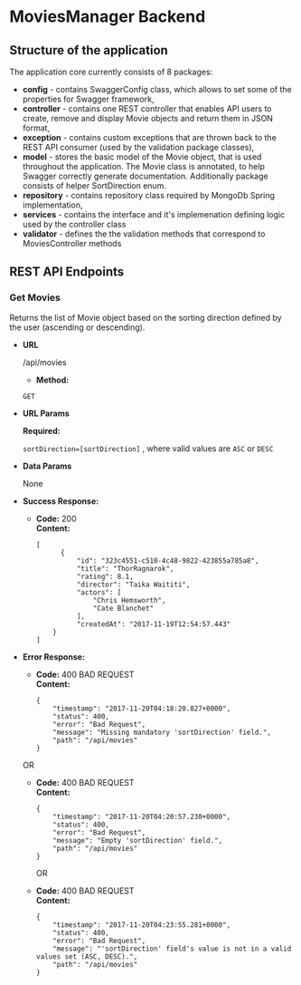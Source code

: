 # MoviesManager Backend

## Structure of the application

The application core currently consists of 8 packages:

* **config** - contains SwaggerConfig class, which allows to set some of the properties for Swagger framework,
* **controller** - contains one REST controller that enables API users to create, remove and display Movie objects and return them in JSON format,
* **exception** - contains custom exceptions that are thrown back to the REST API consumer (used by the validation package classes),
* **model** - stores the basic model of the Movie object, that is used throughout the application. 
The Movie class is annotated, to help Swagger correctly generate documentation. Additionally package consists of helper SortDirection enum.
* **repository** - contains repository class required by MongoDb Spring implementation,
* **services** - contains the interface and it's implemenation defining logic used by the controller class
* **validator** - defines the the validation methods that correspond to MoviesController methods

## REST API Endpoints

### Get Movies
Returns the list of Movie object based on the sorting direction defined by the user (ascending or descending).
* **URL**

  /api/movies
  
  * **Method:**

  `GET`
  
*  **URL Params**

   **Required:**
 
   `sortDirection=[sortDirection]` , where valid values are `ASC` or `DESC`

* **Data Params**

  None

* **Success Response:**

  * **Code:** 200 <br />
    **Content:**  
    
    ```
    [  
          {  
              "id": "323c4551-c510-4c48-9822-423855a785a8",    
              "title": "ThorRagnarok",  
              "rating": 8.1,  
              "director": "Taika Waititi",  
              "actors": [  
                  "Chris Hemsworth",  
                  "Cate Blanchet"  
              ],  
              "createdAt": "2017-11-19T12:54:57.443"  
        }  
    ]  
    ```
 
* **Error Response:**

  * **Code:** 400 BAD REQUEST <br />
    **Content:** 
    ```
    {
        "timestamp": "2017-11-20T04:18:20.827+0000",
        "status": 400,
        "error": "Bad Request",
        "message": "Missing mandatory 'sortDirection' field.",
        "path": "/api/movies"
    }
    ```

  OR

  * **Code:** 400 BAD REQUEST <br />
    **Content:**
    ```
    {
        "timestamp": "2017-11-20T04:20:57.230+0000",
        "status": 400,
        "error": "Bad Request",
        "message": "Empty 'sortDirection' field.",
        "path": "/api/movies"
    }
    ```
    
     OR

  * **Code:** 400 BAD REQUEST <br />
    **Content:**
    ```
    {
        "timestamp": "2017-11-20T04:23:55.281+0000",
        "status": 400,
        "error": "Bad Request",
        "message": "'sortDirection' field's value is not in a valid values set (ASC, DESC).",
        "path": "/api/movies"
    }
    ```
